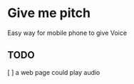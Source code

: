 # Give me pitch

Easy way for mobile phone to give Voice

## TODO 

[ ]  a web page could play audio

